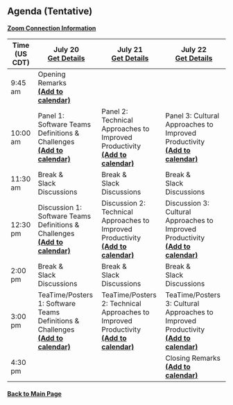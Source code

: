 
## Agenda (Tentative)

[**Zoom Connection Information**]()

| **Time (US CDT)**| **July 20** <br> [**Get Details**](Agenda-Day-1.md) | **July 21** <br> [**Get Details**](Agenda-Day-2.md) | **July 22** <br> [**Get Details**](Agenda-Day-3.md) |
|---|---|---|---|
| 9:45 am  | Opening Remarks <br> [**(Add to calendar)**](CW21-OpeningRemarks.ics) | | |
| 10:00 am | Panel 1: Software Teams Definitions & Challenges <br> [**(Add to calendar)**](CW21-Panel-1-Definitions-Challenges.ics) | Panel 2: Technical Approaches to Improved Productivity <br> [**(Add to calendar)**](CW21-Panel-2-Technical-Approaches.ics) | Panel 3: Cultural Approaches to Improved Productivity <br> [**(Add to calendar)**](CW21-Panel-3-Cultural-Approaches.ics) |
| 11:30 am | Break & <br> Slack Discussions | Break & <br> Slack Discussions | Break & <br> Slack Discussions |
| 12:30 pm | Discussion 1: Software Teams Definitions & Challenges <br> [**(Add to calendar)**](CW21-Discussion-1-Definitions-Challenges.ics) | Discussion 2: Technical Approaches to Improved Productivity <br> [**(Add to calendar)**](CW21-Discussion-2-Technical-Approaches.ics) | Discussion 3: Cultural Approaches to Improved Productivity <br> [**(Add to calendar)**](CW21-Discussion-3-Cultural-Approaches.ics) |
| 2:00 pm | Break & <br> Slack Discussions | Break & <br> Slack Discussions | Break & <br> Slack Discussions |
| 3:00 pm | TeaTime/Posters 1: Software Teams Definitions & Challenges <br> [**(Add to calendar)**](CW21-TeaTime-Posters-1.ics) | TeaTime/Posters 2: Technical Approaches to Improved Productivity <br> [**(Add to calendar)**](CW21-TeaTime-Posters-2.ics) | TeaTime/Posters 3: Cultural Approaches to Improved Productivity <br> [**(Add to calendar)**](CW21-TeaTime-Posters-3.ics) |
| 4:30 pm | | | Closing Remarks <br> [**(Add to calendar)**](CW21-ClosingRemarks.ics) |



#### [Back to Main Page](index.md)

